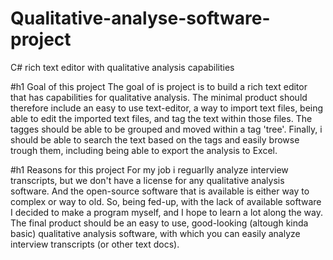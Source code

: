 # Qualitative-analyse-software-project
C# rich text editor with qualitative analysis capabilities

#h1 Goal of this project
The goal of is project is to build a rich text editor that has capabilities for qualitative analysis. The minimal product should therefore include an easy to use text-editor, a way to import text files, being able to edit the imported text files, and tag the text within those files. The tagges should be able to be grouped and moved within a tag 'tree'. Finally, i should be able to search the text based on the tags and easily browse trough them, including being able to export the analysis to Excel. 

#h1 Reasons for this project
For my job i reguarlly analyze interview transcripts, but we don't have a license for any qualitative analysis software. And the open-source software that is available is either way to complex or way to old. So, being fed-up, with the lack of available software I decided to make a program myself, and I hope to learn a lot along the way. The final product should be an easy to use, good-looking (altough kinda basic) qualitative analysis software, with which you can easily analyze interview transcripts (or other text docs).
